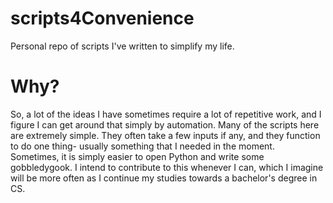 # scripts4Convenience
Personal repo of scripts I've written to simplify my life.

# Why?
So, a lot of the ideas I have sometimes require a lot of repetitive work, and I figure I can get around that simply by automation. 
Many of the scripts here are extremely simple. They often take a few inputs if any, and they function to do one thing- usually something that I needed in the moment. Sometimes, it is simply easier to open Python and write some gobbledygook. 
I intend to contribute to this whenever I can, which I imagine will be more often as I continue my studies towards a bachelor's degree in CS.
